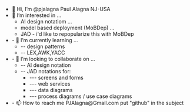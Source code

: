 

<!---
pjalagna/pjalagna is a ✨ special ✨ repository because its `README.md` (this file) appears on your GitHub profile.
You can click the Preview link to take a look at your changes.
--->
<ul>
    <li> 👋 Hi, I’m @pjalagna Paul Alagna NJ-USA
    <li> 👀 I’m interested in ...
    <ul> 
        <li> AI design notatiom ...
        <li> model based deployment (MoBDep) ...
        <li> JAD - i'd like to repopularize this with MoBDep
    </ul>
    <li> - 🌱 I’m currently learning ... 
    <ul>
        <li> -- design patterns 
        <li> -- LEX,AWK,YACC 
    </ul>
    <li> - 💞️ I’m looking to collaborate on ... 
    <ul>
        <li> -- AI design notation 
        <li> -- JAD notations for: 
        <ul>
            <li> --- screens and forms 
            <li> --- web services 
            <li> --- data diagrams 
            <li> --- process diagrams / use case diagrams 
        </ul>
    </ul>
    <li> - 📫 How to reach me PJAlagna@Gmail.com put "github" in the subject
</ul>
